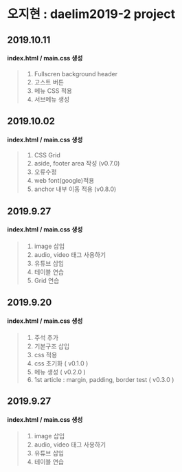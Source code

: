 # 오지현 : daelim2019-2 project
## 2019.10.11
#### index.html / main.css 생성
> 1. Fullscren background header
> 2. 고스트 버튼
> 3. 메뉴 CSS 적용
> 4. 서브메뉴 생성

## 2019.10.02
#### index.html / main.css 생성
> 1. CSS Grid
> 2. aside, footer area 작성 (v0.7.0)
> 3. 오류수정
> 4. web font(google)적용
> 5. anchor 내부 이동 적용 (v0.8.0)

## 2019.9.27
#### index.html / main.css 생성
> 1. image 삽입
> 2. audio, video 태그 사용하기
> 3. 유튜브 삽입
> 4. 테이블 연습
> 5. Grid 연습

## 2019.9.20 
#### index.html / main.css 생성
> 1. 주석 추가
> 2. 기본구조 삽입
> 3. css 적용
> 4. css 초기화 ( v0.1.0 )
> 5. 메뉴 생성 ( v0.2.0 )
> 6. 1st article : margin, padding, border test ( v0.3.0 )

## 2019.9.27
#### index.html / main.css 생성
> 1. image 삽입
> 2. audio, video 태그 사용하기
> 3. 유튜브 삽입
> 4. 테이블 연습